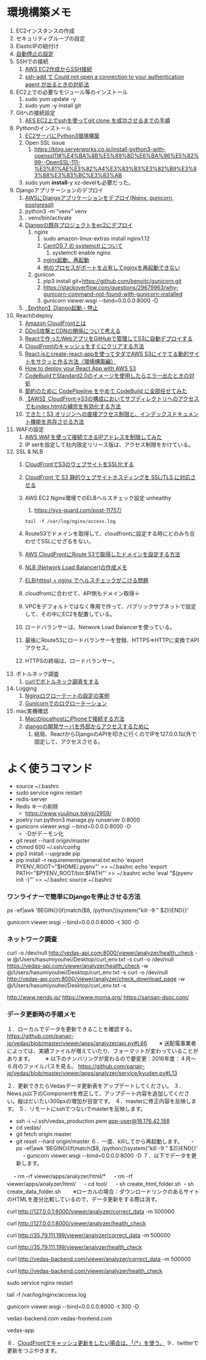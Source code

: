 # 環境構築メモ

1. EC2インスタンスの作成
2. セキュリティグループの設定
3. ElasticIPの紐付け
4. [自動停止の設定](https://qiita.com/kosuge/items/dfaf7e6586da17818039)
5. SSHでの接続
   1. [AWS EC2作成からSSH接続](https://qiita.com/gurensouen/items/7382c2d14763436466d2)
   2. [ssh-add で Could not open a connection to your authentication agent が出るときの対処法](https://qiita.com/ytheta/items/cbbd0b833c19784dfa1e)
6. EC2上での必要なモジュール等のインストール
   1. sudo yum update -y
   2. sudo yum -y install git
7. Gitへの接続設定
   1. [AES EC2上でsshを使ってgit clone を成功させるまでの手順](https://qiita.com/konuma1022/items/986eb58d4b94bef0c0a5)
8. Pythonのインストール
   1. [EC2サーバにPython3環境構築](https://qiita.com/tisk_jdb/items/01bd6ef9209acc3a275f)
   2. Open SSL issue
      1. https://blog.serverworks.co.jp/install-python3-with-openssl11#%E4%BA%8B%E5%89%8D%E6%BA%96%E5%82%99--OpenSSL-111-%E3%81%AE%E3%82%A4%E3%83%B3%E3%82%B9%E3%83%88%E3%83%BC%E3%83%AB
   3. sudo yum **install**-y xz-develも必要だった。
9. Djangoアプリケーションのデプロイ
   1. [AWSにDjangoアプリケーションをデプロイ(Nginx, gunicorn, postgresql)](https://qiita.com/pokotsun/items/1272479e36c5146c6609)
   2. python3 -m "venv" venv
   3. . venv/bin/activate
   4. [Djangoの既存プロジェクトをec2にデプロイ](https://qiita.com/kur/items/fb75354ee53671c79614)
      1. nginx
         1. sudo amazon-linux-extras install nginx1.12
         2. [CentOS 7 の systemctl について](https://labs.precs.co.jp/2014/12/16/75/)
            1. systemctl enable nginx
         3. [nginx起動、再起動](https://qiita.com/Kaisyou/items/dadf6fe9ee93fb69e76c)
         4. [他のプロセスがポートを占有してnginxを再起動できない](https://qiita.com/Yu-s/items/64c54def20e5fa64edd1)
      2. gunicon
         1. pip3 install git+https://github.com/benoitc/gunicorn.git
         2. https://stackoverflow.com/questions/29679963/why-gunicorn-command-not-found-with-gunicorn-installed
         3. gunicorn viewer.wsgi --bind=0.0.0.0:8000 -D
   5. [【python】Django起動・停止](https://tokyo-engineer.com/python_django_start_stop/)
10. Reactのdeploy
    1. [Amazon CloudFrontとは](https://hacknote.jp/archives/41668/)
    2. [DDoS攻撃とCDNの関係について考える](https://www.orangeitems.com/entry/2018/10/31/062000)
    3. [Reactで作ったWebアプリをGitHubで管理してS3に自動デプロイする](https://s8a.jp/react-github-aws-s3-auto-deploy)
    4. [CloudFrontのキャッシュをすぐにクリアする方法](https://www.aruse.net/entry/2018/10/08/090631)
    5. [React.jsとcreate-react-appを使ってタダでAWS S3にイケてる動的サイトをサクッと作る方法（環境構築編）](https://goleiro.hatenablog.com/entry/2017/03/20/030018)
    6. [How to deploy your React App with AWS S3](https://medium.com/dailyjs/a-guide-to-deploying-your-react-app-with-aws-s3-including-https-a-custom-domain-a-cdn-and-58245251f081)
    7. [CodeBuildでStandard2.0のイメージを使用したらエラー出たときの対処](https://qiita.com/maruware/items/c3a6f6741220ef3e61f7)
    8. [節約のために CodePipeline をやめて CodeBuild に全部任せてみた](https://michimani.net/post/aws-use-only-codebuild/)
    9. [【AWS】CloudFront→S3の構成においてサブディレクトリへのアクセスでもindex.htmlの補完を有効化する方法](https://gadgeterkun.hatenablog.com/entry/20191120/1574211600)
    10. [できた！S3 オリジンへの直接アクセス制限と、インデックスドキュメント機能を共存させる方法](https://dev.classmethod.jp/cloud/aws/directory-indexes-in-s3-origin-backed-cloudfront/)
11. WAFの設定
    1. [AWS WAFを使って接続できるIPアドレスを制限してみた](https://dev.classmethod.jp/cloud/aws/aws-waf-ip-block/)
    2. IP setを設定して社内限定リリース版は、アクセス制限をかけている。
12. SSL & NLB
    1. [CloudFrontでS3のウェブサイトをSSL化する](https://qiita.com/jasbulilit/items/73d70a01a5d3b520450f)
    2. [CloudFront で S3 静的ウェブサイトホスティングを SSL/TLS に対応させる](https://dev.classmethod.jp/cloud/aws/tls-for-s3-web-hosting-with-cloudfront/)
    3. AWS EC2 Nginx環境でのELBヘルスチェック設定 unhealthy

       1. https://sys-guard.com/post-11757/

       ```
       tail -f /var/log/nginx/access.log
       ```
    4. Route53でドメインを取得して、cloudfrontに設定する時にどのみち合わせてSSLにせざるをない。
    5. [AWS CloudFrontにRoute 53で取得したドメインを設定する方法](https://tomokazu-kozuma.com/how-to-set-the-domain-acquired-by-route53-to-aws-cloudfront/)
    6. [NLB (Network Load Balancer)の作成メモ](https://qiita.com/rubytomato@github/items/e15e0a508b9fbec526e0)
    7. [ELB(https) + nginx でヘルスチェックがこける問題](https://qiita.com/ameyamashiro/items/63793a02d66b6c48ec09)
    8. cloudfrontに合わせて、API側もドメイン取得＋
    9. VPCをデフォルトではなく専用で作って、パブリックサブネットで設定して、その中にEC2を配置している。
    10. ロードバランサーは、Network Load Balancerを使っている。
    11. 最後にRoute53にロードバランサーを登録、HTTPS⇒HTTPに変換でAPIアクセス。
    12. HTTPSの終端は、ロードバランサー。
13. ボトルネック調査
    1. [curlでボトルネック調査をする](http://akuwano.hatenablog.jp/entry/20120503/1335994486)
14. Logging
    1. [Nginxログローテートの設定の実例](https://qiita.com/koudaiii/items/23322bf7037c6a7b1cea)
    2. [Gunicornでのログローテーション](http://ja.voidcc.com/question/p-cibwnwth-dk.html)
15. mac実機確認
    1. [MacのlocalhostにiPhoneで接続する方法](https://qiita.com/sabineko/items/c4725c649c57a0432104)
    2. [djangoの開発サーバを外部からアクセスするために](https://blog.masasuzu.net/entry/20100731/1280588504)
       1. 結局、ReactからDjangoのAPIを叩きに行くのでIPを127.0.0.1以外で固定して、アクセスさせる。

# よく使うコマンド

- source ~/.bashrc
- sudo service nginx restart
- redis-server
- Redis キーの削除
  - https://www.yuulinux.tokyo/2959/
- poetry run python3 manage.py runserver 0:8000
- gunicorn viewer.wsgi --bind=0.0.0.0:8000 -D
  - -Dがデーモン化
- git reset --hard origin/master
- chmod 600 ~/.ssh/config
- pip3 install --upgrade pip
- pip install -r requirements/general.txt
  echo 'export PYENV_ROOT="$HOME/.pyenv"' >> ~/.bashrc
  echo 'export PATH="$PYENV_ROOT/bin:$PATH"' >> ~/.bashrc
  echo 'eval "$(pyenv init -)"' >> ~/.bashrc
  source ~/.bashrc

### ワンライナーで簡単にDjangoを停止させる方法

ps -ef|awk 'BEGIN{}{if(match($8, /python/))system("kill -9 " $2)}END{}'

gunicorn viewer.wsgi --bind=0.0.0.0:8000 -t 300 -D

### ネットワーク調査

curl  -o /dev/null http://vedas-api.com:8000/viewer/analyzer/health_check -w @/Users/hasumiyouhei/Desktop/curl_env.txt -s
curl  -o /dev/null https://vedas-api.com/viewer/analyzer/health_check -w @/Users/hasumiyouhei/Desktop/curl_env.txt -s
curl  -o /dev/null http://vedas-api.com:8000/viewer/analyzer/check_download_page -w @/Users/hasumiyouhei/Desktop/curl_env.txt -s

http://www.nendo.jp/
https://www.moma.org/
https://sansan-dsoc.com/

### データ更新時の手順メモ

１．ローカルでデータを更新できることを確認する。
https://github.com/panair-jp/vedas/blob/master/viewer/apps/analyzer/api.py#L66
　　※ 送配電事業者によっては、実績ファイルが増えていたり、フォーマットが変わっていることがあります。
　　※ 以下のナンバリングが変わるので要変更：2016年度：４月〜６月のファイルパスを見る。
https://github.com/panair-jp/vedas/blob/master/viewer/apps/analyzer/service/kyuden.py#L13

２．更新できたらVedasデータ更新表をアップデートしてください。
３．News.js以下のComponentを修正して、アップデート内容を追加してください。縦はだいたい300pxの増加が目安です。
４．masterに修正内容を反映します。
５．リモートにsshでつないでmasterを反映します。

- ssh -i ~/.ssh/vedas_production.pem app-user@18.176.42.188
- cd vedas/
- git fetch origin master
- git reset --hard origin/master
  ６．一度、killしてから再起動します。
  　・ps -ef|awk 'BEGIN{}{if(match($8, /python/))system("kill -9 " $2)}END{}'
  　・gunicorn viewer.wsgi --bind=0.0.0.0:8000 -D
  ７．以下でデータを更新します。

　・rm -rf viewer/apps/analyzer/html/*
　・rm -rf viewer/apps/analyzer/html/
　・cd tool/
　・sh create_html_folder.sh
   ・sh create_data_folder.sh
　　※ローカルの場合：ダウンロードリンクのあるサイトのHTMLを差分比較しているので、データ更新をする際は消す。

curl http://127.0.0.1:8000/viewer/analyzer/correct_data -m 500000

curl http://127.0.0.1:8000/viewer/analyzer/health_check

curl http://35.79.111.199/viewer/analyzer/correct_data -m 500000

curl http://35.79.111.199/viewer/analyzer/health_check

curl http://vedas-backend.com/viewer/analyzer/correct_data -m 500000

curl http://vedas-backend.com/viewer/analyzer/health_check

sudo service nginx restart

tail -f /var/log/nginx/access.log

gunicorn viewer.wsgi --bind=0.0.0.0:8000 -t 300 -D

vedas-backend.com
vedas-frontend.com

vedas-app

８．[CloudFrontでキャッシュ更新をしたい場合は、「/*」を使う。](https://www.aruse.net/entry/2018/10/08/090631)
９．twitterで更新をつぶやきます。
